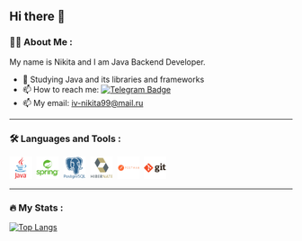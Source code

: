 ## Hi there 👋

### :man_technologist: About Me :
My name is Nikita and I am Java Backend Developer.
- :telescope: Studying Java and its libraries and frameworks
- :mailbox: How to reach me: [![Telegram Badge](https://img.shields.io/badge/telegram-white)]([https://t.me/L161y])
- :mailbox: My email: iv-nikita99@mail.ru
---
### :hammer_and_wrench: Languages and Tools :
<div>
  <img src="https://github.com/devicons/devicon/blob/master/icons/java/java-original-wordmark.svg" title="java*" **alt="java*" width="40" height="40"/>&nbsp
  <img src="https://github.com/devicons/devicon/blob/master/icons/spring/spring-original-wordmark.svg" title="Spring*" **alt="Spring*" width="40" height="40"/>&nbsp
  <img src="https://github.com/devicons/devicon/blob/master/icons/postgresql/postgresql-plain-wordmark.svg" title="PostgreSQL" **alt="PostgreSQL" width="40" height="40"/>&nbsp
  <img src="https://github.com/devicons/devicon/blob/master/icons/hibernate/hibernate-original-wordmark.svg" title="Hibernate*" **alt="Hibernate*" width="40" height="40"/>&nbsp
  <img src="https://github.com/devicons/devicon/blob/master/icons/postman/postman-original-wordmark.svg" title="Postman" **alt="Postman" width="40" height="40"/>&nbsp
  <img src="https://github.com/devicons/devicon/blob/master/icons/git/git-original-wordmark.svg" title="Git" **alt="Git" width="40" height="40"/>

</div>

---

### :fire: My Stats :
[![Top Langs](https://github-readme-stats.vercel.app/api/top-langs/?username=krimerkhex&layout=compact&theme=vision-friendly-dark)](https://github.com/anuraghazra/github-readme-stats)
